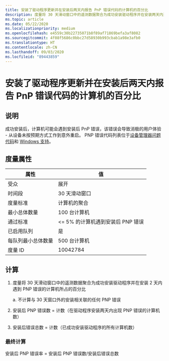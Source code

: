 ```yaml
---
title: 安装了驱动程序更新并在安装后两天内报告 PnP 错误代码的计算机的百分比
description: 度量将 30 天滑动窗口中的遥测数据聚合为成功安装驱动程序并在安装两天内遇到 PNP 错误的计算机所占的百分比
ms.topic: article
ms.date: 05/22/2020
ms.localizationpriority: medium
ms.openlocfilehash: e4559c30b22735071b8f89af71869befa3af8082
ms.sourcegitcommit: 4f08f5686c0bbc27d58930b993cbab1a98e3afb0
ms.translationtype: HT
ms.contentlocale: zh-CN
ms.lasthandoff: 09/03/2020
ms.locfileid: "89443859"
---
```

# <a name="percent-of-machines-that-installed-a-driver-update-and-reported-a-pnp-error-code-within-two-days-of-install"></a>安装了驱动程序更新并在安装后两天内报告 PnP 错误代码的计算机的百分比

## <a name="description"></a>说明

成功安装后，计算机可能会遇到安装后 PnP 错误，该错误会导致消极的用户体验 - 从设备未按预期方式工作到意外重启。 PNP 错误代码列表位于[设备管理器问题代码](../install/device-manager-error-messages.md)和 [Windows 支持](https://support.microsoft.com/help/310123/error-codes-in-device-manager-in-windows)。

## <a name="measure-attributes"></a>度量属性

|属性|值|
|----|----|
|受众|展开|
|时间段|30 天滑动窗口|
|度量标准|计算机的聚合|
|最小总体数量|100 台计算机|
|通过标准|<= 5% 的计算机遇到安装后 PNP 错误|
|已启用队列|是|
|每队列最小总体数量|500 台计算机|
|度量 ID|10042784|

## <a name="calculation"></a>计算

1. 度量将 30 天滑动窗口中的遥测数据聚合为成功安装驱动程序并在安装 2 天内遇到 PNP 错误的计算机所占的百分比

   a. 不计算与 30 天窗口外的安装相关联的任何 PNP 错误

2. 安装后 PNP 错误数 = 计数（在驱动程序安装两天内出现 PNP 错误的计算机数）
3. 安装后错误总数 = 计数（已成功安装驱动程序的所有计算机数）

### <a name="final-calculation"></a>最终计算

安装后 PNP 错误率 = 安装后 PNP 错误数/安装后错误总数